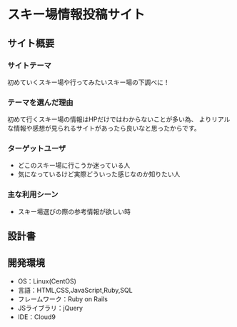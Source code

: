 # スキー場情報投稿サイト

## サイト概要
### サイトテーマ
初めていくスキー場や行ってみたいスキー場の下調べに！

### テーマを選んだ理由
初めて行くスキー場の情報はHPだけではわからないことが多い為、
よりリアルな情報や感想が見られるサイトがあったら良いなと思ったからです。

### ターゲットユーザ
- どこのスキー場に行こうか迷っている人
- 気になっているけど実際どういった感じなのか知りたい人
### 主な利用シーン
- スキー場選びの際の参考情報が欲しい時

## 設計書


## 開発環境
- OS：Linux(CentOS)
- 言語：HTML,CSS,JavaScript,Ruby,SQL
- フレームワーク：Ruby on Rails
- JSライブラリ：jQuery
- IDE：Cloud9
